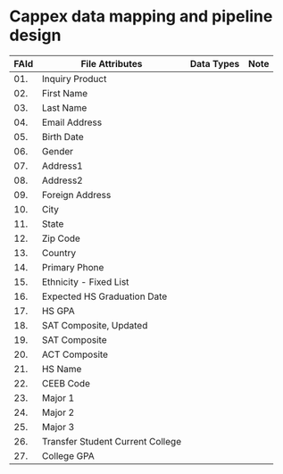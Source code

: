 # Cappex data mapping and pipeline design
<!--
<table> 
  <tr><th>Test Head</th></tr> 
  <tr><td>Test Data</td></tr> 
</table>
-->

|  FAId  | File Attributes                  | Data Types            | Note |
| ------ | -------------------------------- | --------------------- | ---- |
| 01.    | Inquiry Product                  |                       |      |
| 02.    | First Name                       |                       |      |
| 03.    | Last Name                        |                       |      |
| 04.    | Email Address                    |                       |      |
| 05.    | Birth Date                       |                       |      |
| 06.    | Gender                           |                       |      |
| 07.    | Address1                         |                       |      |
| 08.    | Address2                         |                       |      |
| 09.    | Foreign Address                  |                       |      |
| 10.    | City                             |                       |      |
| 11.    | State                            |                       |      |
| 12.    | Zip Code                         |                       |      |
| 13.    | Country                          |                       |      |
| 14.    | Primary Phone                    |                       |      |
| 15.    | Ethnicity - Fixed List           |                       |      |
| 16.    | Expected HS Graduation Date      |                       |      |
| 17.    | HS GPA                           |                       |      |
| 18.    | SAT Composite, Updated           |                       |      |
| 19.    | SAT Composite                    |                       |      |
| 20.    | ACT Composite                    |                       |      |
| 21.    | HS Name                          |                       |      |
| 22.    | CEEB Code                        |                       |      |
| 23.    | Major 1                          |                       |      |
| 24.    | Major 2                          |                       |      |
| 25.    | Major 3                          |                       |      |
| 26.    | Transfer Student Current College |                       |      |
| 27.    | College GPA                      |                       |      |
